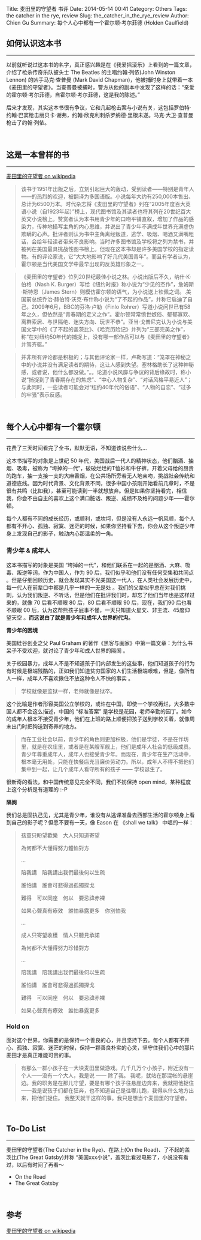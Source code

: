 Title: 麦田里的守望者 书评
Date: 2014-05-14 00:41
Category: Others
Tags: the catcher in the rye, review
Slug: the_catcher_in_the_rye_review
Author: Chien Gu
Summary: 每个人心中都有一个霍尔顿·考尔菲德 (Holden Caulfield) 

## 如何认识这本书
* * *

以前就听说过这本书的名字，真正感兴趣是在《我爱摇滚乐》上看到的一篇文章，介绍了枪杀传奇乐队披头士 The Beatles 的主唱约翰·列侬(John Winston Lennon) 的凶手马克·查普曼 (Mark David Chapman)，他被捕时身上就带着一本《麦田里的守望者》。当查普曼被捕时，警方从他的副本中发现了这样的话：“亲爱的霍尔顿·考尔菲德，自霍尔顿·考尔菲德，这是我的陈述。”

后来才发现，其实这本书很有争议，它和几起枪击案与小说有关，这包括罗伯特·约翰·巴窦枪击丽贝卡·谢弗，约翰·欣克利刺杀罗纳德·里根未遂。马克·大卫·查普曼枪击了约翰·列侬。

<br>

## 这是一本曾样的书
* * *

[麦田里的守望者 on wikipedia][the_catcher_on_the_rye_wiki]

> 该书于1951年出版之后，立刻引起巨大的轰动，受到读者——特别是青年人——的热烈的欢迎，被翻译为多国语版。小说每年大约有250,000本售出、总计为6500万本。时代杂志将《麦田里的守望者》列在“2005年度百大英语小说（自1923年起）”榜上，现代图书馆及其读者也将其列在20世纪百大英文小说榜上。赞赏者认为本书用青少年的口吻平铺直叙，增加了作品的感染力，传神地描写主角的内心思维，并说出了青少年不满成年世界充满虚伪欺瞒的心声。批评者则认为书中主角离经叛道，逃学、吸烟、喝酒又满嘴粗话，会给年轻读者带来不良影响。当时许多图书馆及学校将之列为禁书，并被列在美国最具挑战性图书榜上。但现在这本书却是许多美国学校的指定读物。有的评论家说，它“大大地影响了好几代美国青年”。而且有学者认为，霍尔顿是当代美国文学中最早出现的反英雄形象之一。

> 《麦田里的守望者》位列20世纪最佳小说之林。小说出版后不久，纳什·K·伯格（Nash K. Burger）写给《纽约时报》称小说为“少见的杰作”，詹姆斯·斯特恩（James Stern）则模仿霍尔顿的语气，为小说送上钦佩之词。.美国前总统乔治·赫伯特·沃克·布什称小说为“了不起的作品”，并称它启迪了自己。2009年6月，BBC的芬洛·卢勒（Finlo Rohrer）写道小说问世已有58年之久，但依然是“青春期的定义之作”。霍尔顿常常愤世嫉俗、郁郁寡欢、离群索居、与世隔绝、迷失方向、玩世不恭”。亚当·戈普尼克认为小说与美国文学中的《了不起的盖茨比》、《哈克历险记》并列为“三部完美之作”，称“在对纽约50年代的捕捉上，没有哪一部作品可以与《麦田里的守望者》并驾齐驱。”

> 并非所有评论都是积极的；与其他评论家一样，卢勒写道：“笼罩在神秘之中的小说并没有满足读者的期待，这让人感到失望。塞林格助长了这种神秘感，或者说，他什么都没做。”。。论道小说风靡与争议的背后缘故时，称小说“捕捉到了青春期存在的焦虑”、“中心人物复杂”、“对话风格平易近人”；与此同时，一些读者可能会对“纽约40年代的俗语”、“人物的自恋”、“过多的牢骚”表示反感。

[the_catcher_on_the_rye_wiki]: http://zh.wikipedia.org/wiki/%E9%BA%A5%E7%94%B0%E6%8D%95%E6%89%8B

<br>

## 每个人心中都有一个霍尔顿
* * *

花费了三天时间看完了全书，默默无语，不知道该说些什么...

这本书描写的对象是上世纪 50 年代，美国战后一代人的精神状态，他们酗酒、抽烟、吸毒，被称为 “垮掉的一代”，破破烂烂的T恤衫和牛仔裤，开着父母给的昂贵的跑车，抽一支接一支的大麻香烟，在公共场所旁若无人地亲吻，挑战社会传统和道德底线。因为时代背景、文化背景不同，很多中国小孩刚开始看前几章时，不是很有共鸣（比如我），甚至可能读到一半就想放弃。但是如果你坚持看完，相信我，你会不由自主的喜欢上这个满口脏话、叛逆、成绩不及格的问题少年——霍尔顿。

每个人都有不同的成长经历，或顺利，或坎坷，但是没有人永远一帆风顺，每个人都有不开心、孤独、寂寞、迷茫的时候，如果你坚持看下去，你会从这个叛逆少年身上发现自己的影子，触动内心那温柔的一角。

### 青少年 & 成年人

这本书描写的对象是美国 “垮掉的一代”，和他们联系在一起的是酗酒、大麻、吸毒、叛逆等词，作为中国人，作为 90 后，我们似乎和他们没有任何交集和共同点 。但是仔细回顾历史，就会发现其实不光美国这一代人，在人类社会发展历史中，每一代人在前辈口中都是几乎一样的一无是处 。我们的父辈似乎总在对我们挑刺，认为我们叛逆、不听话，但是他们在批评我们时，却忘了他们当年也是这样过来的，就像 70 后看不顺眼 80 后，80 后看不顺眼 90 后，现在，我们90 后也看不顺眼 00 后，认为这帮熊孩子屁事不懂，一天只知道火星文、非主流、45度仰望天空 。**而这说白了就是青少年和成年人世界的代沟。**

**青少年的困境**

美国硅谷创业之父 Paul Graham 的著作《黑客与画家》中第一篇文章：为什么书呆子不受欢迎，就讨论了青少年和成人世界的隔阂 。

关于校园暴力，成年人不是不知道孩子们内部发生的这些事，他们知道孩子的行为有时候是极端残酷的，正如我们知道贫穷国家的人们生活极端艰难，但是，像所有人一样，成年人不喜欢揪住不放这种令人不快的事实 。

> 学校就像是监狱一样，老师就像是狱卒。

这个比喻是作者形容美国公立学校的，或许在中国，即使一个学校再烂，大多数中国人都不会这么描述，中国的 “标准答案” 是学校是花园，老师辛勤的园丁。如今的成年人根本不接受青少年，他们在上班的路上顺便把孩子送到学校关着，就像周末出门时把狗送到寄养的地方。

> 而在工业社会以前，青少年的角色则更加积极，他们是学徒，不是在作坊里，就是在农庄里，或者是在某艘军舰上，他们是成年人社会的低级成员。青少年尊重成年人，成年人也接受青少年。而现在，青少年在生产活动中，根本毫无用处，只能在快餐店充当廉价劳动力。所以，成年人不得不把他们集中到一起，让几个成年人看守所有的孩子 —— 学校诞生了。

很新奇的看法，和中国传统意见完全不同，我们不妨保持 open mind，某种程度上这个分析是有道理的 :-P

**隔阂**

我们总是固执己见，尤其是青少年，谁没有从逃课准备去西部生活的霍尔顿身上看到自己的影子呢？但愿不要有一天，像 Eason 在 《shall we talk》 中唱的一样：

> 孩童只盼望歡樂　大人只知道寄望
>
> 為何都不大懂得努力體恤對方
>
> ...
>
> 陪我講　陪我講出我們最後何以生疏
>
> 誰怕講　誰會可悲得過孤獨探戈
>
> 難得　可以同座　何以　要忌諱赤裸
>
> 如果心聲真有療效　誰怕暴露更多　你別怕我
>
> ...
>
> 成人只寄望收穫　情人只聽見承諾
>
> 為何都不大懂得努力珍惜對方
>
> ...
>
> 陪我講　陪我講出我們最後何以生疏
>
> 誰怕講　誰會可悲得過孤獨探戈
>
> 難得　可以同座　何以　要忌諱赤裸
>
> 如果心聲真有療效　誰怕暴露更多

### Hold on

面对这个世界，你需要的是保持一个善良的心，并且坚持下去。每个人都有不开心、孤独、寂寞、迷茫的时候，保持一颗善良朴实的心灵，坚守住我们心中的那片麦田才是真正难能可贵的事。

> 有那么一群小孩子在一大块麦田里做游戏。几千几万个小孩子，附近没有一个人——没有一个大人，我是说 —— 除了我。
> 我呢，就站在那混帐的悬崖边。我的职务是在那儿守望，要是有哪个孩子往悬崖边奔来，我就把他捉住——我是说孩子们都在狂奔，也不知道自己是往哪儿跑，我得从什么地方出来，把他们捉住。
> 我整天就干这样的事。我只是想当个麦田里的守望者。

<br>

## To-Do List
* * *

麦田里的守望者(The Catcher in the Rye)、在路上(On the Road)、了不起的盖茨比(The Great Gatsby)并称 “美国xxx小说”，盖茨比看过电影了，小说没有看过，以后有时间了再看～

+ On the Road
+ The Great Gatsby

<br>

## 参考

[麦田里的守望者 on wikipedia][the_catcher_on_the_rye_wiki]
